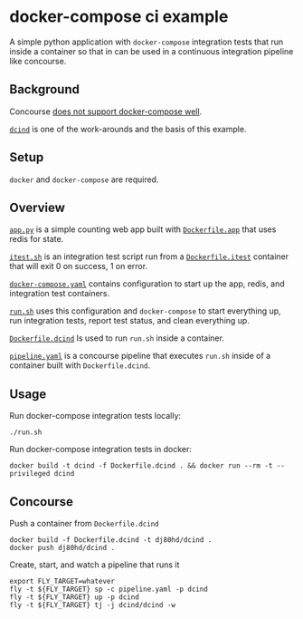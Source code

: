# docker-compose ci example

A simple python application with `docker-compose` integration tests that run inside a container so that in can be used in a continuous integration pipeline like concourse.

## Background

Concourse [does not support docker-compose well](https://github.com/concourse/concourse/issues/324).  

[`dcind`](https://github.com/meAmidos/dcind) is one of the work-arounds and the basis of this example.

## Setup
`docker` and `docker-compose` are required.

## Overview
[`app.py`](app.py) is a simple counting web app built with [`Dockerfile.app`](Dockerfile.app) that uses redis for state.

[`itest.sh`](itest.sh) is an integration test script run from a [`Dockerfile.itest`](Dockerfile.itest) container that will exit 0 on success, 1 on error.

[`docker-compose.yaml`](docker-compose.yaml) contains configuration to start up the app, redis, and integration test containers.

[`run.sh`](run.sh) uses this configuration and `docker-compose` to start everything up, run integration tests, report test status, and clean everything up.

[`Dockerfile.dcind`](Dockerfile.dcind) Is used to run `run.sh` inside a container.

[`pipeline.yaml`](pipeline.yaml) is a concourse pipeline that executes `run.sh` inside of a container built with `Dockerfile.dcind`.

## Usage
Run docker-compose integration tests locally:
```
./run.sh
```

Run docker-compose integration tests in docker:
```
docker build -t dcind -f Dockerfile.dcind . && docker run --rm -t --privileged dcind
```

## Concourse
Push a container from `Dockerfile.dcind`
```
docker build -f Dockerfile.dcind -t dj80hd/dcind .
docker push dj80hd/dcind .
```

Create, start, and watch a pipeline that runs it
```
export FLY_TARGET=whatever
fly -t ${FLY_TARGET} sp -c pipeline.yaml -p dcind
fly -t ${FLY_TARGET} up -p dcind
fly -t ${FLY_TARGET} tj -j dcind/dcind -w
```
